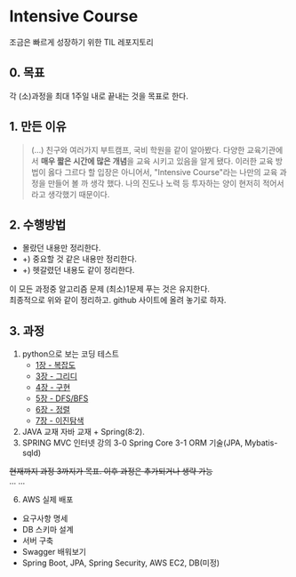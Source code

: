 # Intensive Course 
조금은 빠르게 성장하기 위한 TIL 레포지토리  

## 0. 목표
각 (소)과정을 최대 1주일 내로 끝내는 것을 목표로 한다.

## 1. 만든 이유
> (...) 친구와 여러가지 부트캠프, 국비 학원을 같이 알아봤다. 다양한 교육기관에서 **매우 짧은 시간에 많은 개념**을 교육 시키고 있음을 알게 됐다.
> 이러한 교육 방법이 옳다 그르다 할 입장은 아니어서, "Intensive Course"라는 나만의 교육 과정을 만들어 볼 까 생각 했다. 나의 진도나 노력 등 투자하는 양이 현저히 적어서 라고 생각했기 때문이다.

## 2. 수행방법
- 몰랐던 내용만 정리한다.
- +) 중요할 것 같은 내용만 정리한다.
- +) 헷갈렸던 내용도 같이 정리한다.  

이 모든 과정중 알고리즘 문제 (최소)1문제 푸는 것은 유지한다.  
최종적으로 위와 같이 정리하고. github 사이트에 올려 놓기로 하자.  


## 3. 과정
1. python으로 보는 코딩 테스트  
	- [1장 - 복잡도](https://github.com/KYankee6/intensive-course/blob/main/Week1/python-for-coding-test/1/1%EC%9E%A5.md)
	- [3장 - 그리디](https://github.com/KYankee6/intensive-course/blob/main/Week1/python-for-coding-test/3/greedy.md)
	- [4장 - 구현](https://github.com/KYankee6/intensive-course/tree/main/Week1/python-for-coding-test/4/implementation.md)
	- [5장 - DFS/BFS](https://github.com/KYankee6/intensive-course/tree/main/Week1/python-for-coding-test/5/dfs-bfs.md)
	- [6장 - 정렬](https://github.com/KYankee6/intensive-course/tree/main/Week1/python-for-coding-test/6/sort.md)
	- [7장 - 이진탐색](https://github.com/KYankee6/intensive-course/tree/main/Week1/python-for-coding-test/7/binary-search.md)
2. JAVA 교재
자바 교재 + Spring(8:2).
3. SPRING MVC 인터넷 강의 
	3-0 Spring Core
	3-1 ORM 기술(JPA, Mybatis-sqld)  
 
~~현재까지 과정 3까지가 목표. 이후 과정은 추가되거나 생략 가능~~  
...
...  

6. AWS 실제 배포
  - 요구사항 명세
  - DB 스키마 설계
  - 서버 구축
  - Swagger 배워보기
  - Spring Boot, JPA, Spring Security, AWS EC2, DB(미정)

